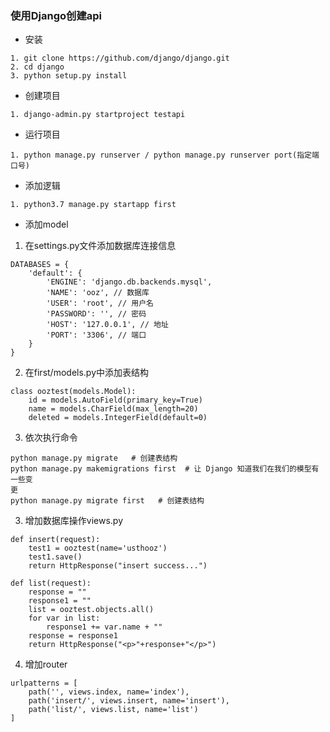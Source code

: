 ### 使用Django创建api
- 安装

```
1. git clone https://github.com/django/django.git
2. cd django
3. python setup.py install
```
- 创建项目

```
1. django-admin.py startproject testapi
```

- 运行项目

```
1. python manage.py runserver / python manage.py runserver port(指定端口号)
```

- 添加逻辑

```
1. python3.7 manage.py startapp first
```

- 添加model
1. 在settings.py文件添加数据库连接信息

```
DATABASES = {
    'default': {
        'ENGINE': 'django.db.backends.mysql',
        'NAME': 'ooz', // 数据库
        'USER': 'root', // 用户名
        'PASSWORD': '', // 密码
        'HOST': '127.0.0.1', // 地址
        'PORT': '3306', // 端口
    }
}
```

2. 在first/models.py中添加表结构

```
class ooztest(models.Model):
    id = models.AutoField(primary_key=True)
    name = models.CharField(max_length=20)
    deleted = models.IntegerField(default=0)
```

3. 依次执行命令

```
python manage.py migrate   # 创建表结构
python manage.py makemigrations first  # 让 Django 知道我们在我们的模型有一些变
更
python manage.py migrate first   # 创建表结构
```

3. 增加数据库操作views.py

```
def insert(request):
    test1 = ooztest(name='usthooz')
    test1.save()
    return HttpResponse("insert success...")

def list(request):
    response = ""
    response1 = ""
    list = ooztest.objects.all()
    for var in list:
        response1 += var.name + ""
    response = response1
    return HttpResponse("<p>"+response+"</p>")
```

4. 增加router

```
urlpatterns = [
    path('', views.index, name='index'),
    path('insert/', views.insert, name='insert'),
    path('list/', views.list, name='list')
]
```